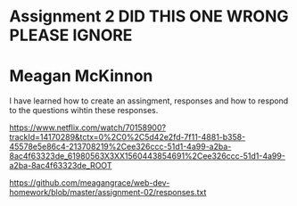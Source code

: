 # Assignment 2 DID THIS ONE WRONG PLEASE IGNORE
# Meagan McKinnon

I have learned how to create an assingment, responses and how to respond to the questions wihtin these responses.

https://www.netflix.com/watch/70158900?trackId=14170289&tctx=0%2C0%2C5d42e2fd-7f11-4881-b358-45578e5e86c4-213708219%2Cee326ccc-51d1-4a99-a2ba-8ac4f63323de_61980563X3XX1560443854691%2Cee326ccc-51d1-4a99-a2ba-8ac4f63323de_ROOT

https://github.com/meagangrace/web-dev-homework/blob/master/assignment-02/responses.txt

